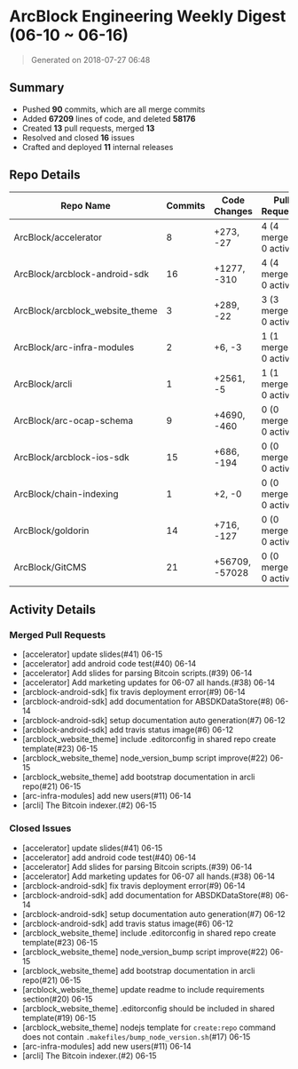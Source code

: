 # ArcBlock Engineering Weekly Digest (06-10 ~ 06-16)

> Generated on 2018-07-27 06:48

## Summary

* Pushed **90** commits, which are all merge commits
* Added **67209** lines of code, and deleted **58176**
* Created **13** pull requests, merged **13**
* Resolved and closed **16** issues
* Crafted and deployed **11** internal releases

## Repo Details

| Repo Name                       | Commits | Code Changes   | Pull Requests          | Issues   |
| ------------------------------- | ------- | -------------- | ---------------------- | -------- |
| ArcBlock/accelerator            | 8       | +273, -27      | 4 (4 merged, 0 active) | closed 4 |
| ArcBlock/arcblock-android-sdk   | 16      | +1277, -310    | 4 (4 merged, 0 active) | closed 4 |
| ArcBlock/arcblock_website_theme | 3       | +289, -22      | 3 (3 merged, 0 active) | closed 6 |
| ArcBlock/arc-infra-modules      | 2       | +6, -3         | 1 (1 merged, 0 active) | closed 1 |
| ArcBlock/arcli                  | 1       | +2561, -5      | 1 (1 merged, 0 active) | closed 1 |
| ArcBlock/arc-ocap-schema        | 9       | +4690, -460    | 0 (0 merged, 0 active) | closed 0 |
| ArcBlock/arcblock-ios-sdk       | 15      | +686, -194     | 0 (0 merged, 0 active) | closed 0 |
| ArcBlock/chain-indexing         | 1       | +2, -0         | 0 (0 merged, 0 active) | closed 0 |
| ArcBlock/goldorin               | 14      | +716, -127     | 0 (0 merged, 0 active) | closed 0 |
| ArcBlock/GitCMS                 | 21      | +56709, -57028 | 0 (0 merged, 0 active) | closed 0 |

## Activity Details

### Merged Pull Requests

- [accelerator] update slides(#41) 06-15
- [accelerator] add android code test(#40) 06-14
- [accelerator] Add slides for parsing Bitcoin scripts.(#39) 06-14
- [accelerator] Add marketing updates for 06-07 all hands.(#38) 06-14
- [arcblock-android-sdk] fix travis deployment error(#9) 06-14
- [arcblock-android-sdk] add documentation for ABSDKDataStore(#8) 06-14
- [arcblock-android-sdk] setup documentation auto generation(#7) 06-12
- [arcblock-android-sdk] add travis status image(#6) 06-12
- [arcblock_website_theme] include .editorconfig in shared repo create template(#23) 06-15
- [arcblock_website_theme] node_version_bump script improve(#22) 06-15
- [arcblock_website_theme] add bootstrap documentation in arcli repo(#21) 06-15
- [arc-infra-modules] add new users(#11) 06-14
- [arcli] The Bitcoin indexer.(#2) 06-15






### Closed Issues

- [accelerator] update slides(#41) 06-15
- [accelerator] add android code test(#40) 06-14
- [accelerator] Add slides for parsing Bitcoin scripts.(#39) 06-14
- [accelerator] Add marketing updates for 06-07 all hands.(#38) 06-14
- [arcblock-android-sdk] fix travis deployment error(#9) 06-14
- [arcblock-android-sdk] add documentation for ABSDKDataStore(#8) 06-14
- [arcblock-android-sdk] setup documentation auto generation(#7) 06-12
- [arcblock-android-sdk] add travis status image(#6) 06-12
- [arcblock_website_theme] include .editorconfig in shared repo create template(#23) 06-15
- [arcblock_website_theme] node_version_bump script improve(#22) 06-15
- [arcblock_website_theme] add bootstrap documentation in arcli repo(#21) 06-15
- [arcblock_website_theme] update readme to include requirements section(#20) 06-15
- [arcblock_website_theme] .editorconfig should be included in shared template(#19) 06-15
- [arcblock_website_theme] nodejs template for `create:repo` command does not contain `.makefiles/bump_node_version.sh`(#17) 06-15
- [arc-infra-modules] add new users(#11) 06-14
- [arcli] The Bitcoin indexer.(#2) 06-15





